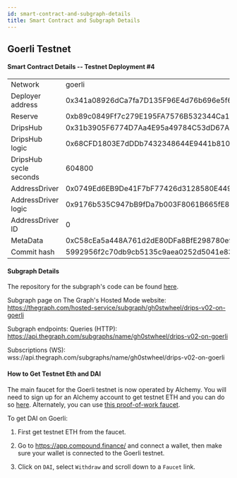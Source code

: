 ```yaml
---
id: smart-contract-and-subgraph-details
title: Smart Contract and Subgraph Details
---
```

  
## Goerli Testnet

#### Smart Contract Details -- Testnet Deployment #4

<table>
<tr><td>Network</td><td>goerli</td></tr>
<tr><td>Deployer address</td><td>0x341a08926dCa7fa7D135F96E4d76b696e5f6d38d</td></tr>
<tr><td>Reserve</td><td>0xb89c0849Ff7c279E195FA7576B532344Ca1d6083</td></tr>
<tr><td>DripsHub</td><td>0x31b3905F6774D7Aa4E95a49784C53dD67ACC02cd</td></tr>
<tr><td>DripsHub logic</td><td>0x68CFD1803E7dDDb7432348644E9441b8105172D2</td></tr>
<tr><td>DripsHub cycle seconds</td><td>604800</td></tr>
<tr><td>AddressDriver</td><td>0x0749Ed6EB9De41F7bF77426d3128580E449744e1</td></tr>
<tr><td>AddressDriver logic</td><td>0x9176b535C947bB9fDa7b003F8061B665fE8baCa5</td></tr>
<tr><td>AddressDriver ID</td><td>0</td></tr>
<tr><td>MetaData</td><td>0xC58cEa5a448A761d2dE80DFa8BfE298780e9dd66</td></tr>
<tr><td>Commit hash</td><td>5992956f2c70db9cb5135c9aea0252d5041e83e8</td></tr>
</table>

#### Subgraph Details

The repository for the subgraph's code can be found 
<a href="https://github.com/radicle-dev/drips-subgraph/tree/v0.2" target="_blank">here</a>.

Subgraph page on The Graph's Hosted Mode website:
<br><a href="https://thegraph.com/hosted-service/subgraph/gh0stwheel/drips-v02-on-goerli" target="_blank">https://thegraph.com/hosted-service/subgraph/gh0stwheel/drips-v02-on-goerli</a>

Subgraph endpoints:
Queries (HTTP):
<br>https://api.thegraph.com/subgraphs/name/gh0stwheel/drips-v02-on-goerli

Subscriptions (WS):
<br>wss://api.thegraph.com/subgraphs/name/gh0stwheel/drips-v02-on-goerli

#### How to Get Testnet Eth and DAI

The main faucet for the Goerli testnet is now operated by Alchemy. You will need to sign up for an Alchemy account to get testnet
ETH and you can do so [here][gf]. Alternately, you can use [this proof-of-work faucet][gp].

To get DAI on Goerli:

1. First get testnet ETH from the faucet.

2. Go to <a href="https://app.compound.finance/" target="_blank">https://app.compound.finance/</a> and connect a wallet, then make sure your wallet is connected to the Goerli testnet.

3. Click on `DAI`, select `Withdraw` and scroll down to a `Faucet` link.


[gf]: https://goerlifaucet.com/
[gp]: https://goerli-faucet.pk910.de/
[sb]: https://goerlifaucet.com/